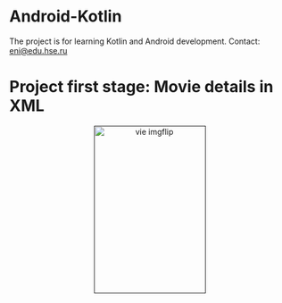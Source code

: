 # Android-Kotlin
The project is for learning Kotlin and Android development.
Contact: eni@edu.hse.ru
# Project first stage: Movie details in XML  

<p align="center">
    <a href=""https://imgflip.com/gif/4t74d2"><img width="200" height="300" src="https://i.imgflip.com/4t738o.gif" title="vie imgflip"></a>
</p>
